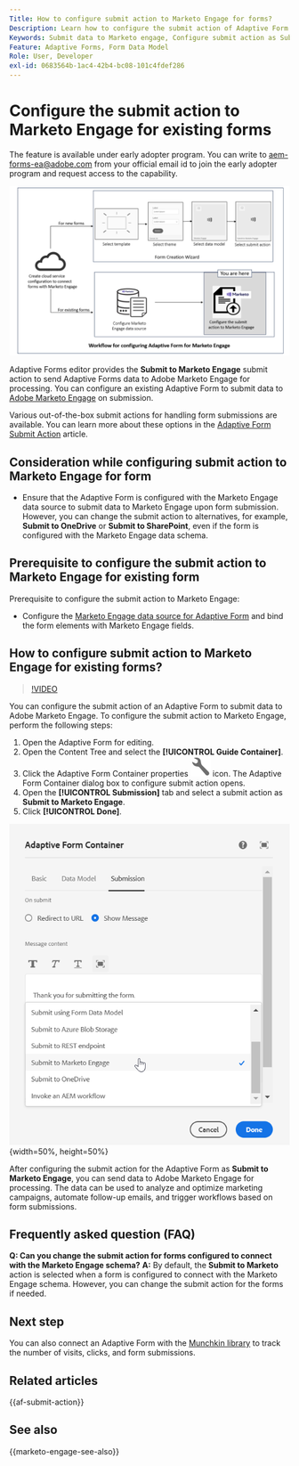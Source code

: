 ```yaml
---
Title: How to configure submit action to Marketo Engage for forms?
Description: Learn how to configure the submit action of Adaptive Form to send data to Marketo Engage.
Keywords: Submit data to Marketo engage, Configure submit action as Submit to Marketo Engage
Feature: Adaptive Forms, Form Data Model
Role: User, Developer
exl-id: 0683564b-1ac4-42b4-bc08-101c4fdef286
---
```

# Configure the submit action to Marketo Engage for existing forms 

<span class="preview"> The feature is available under early adopter program. You can write to aem-forms-ea@adobe.com from your official email id to join the early adopter program and request access to the capability. </span>

![Workflow](/help/forms/assets/workflow-marketo-3.png)

Adaptive Forms editor provides the **Submit to Marketo Engage** submit action to send Adaptive Forms data to Adobe Marketo Engage for processing. You can configure an existing Adaptive Form to submit data to [Adobe Marketo Engage](https://experienceleague.adobe.com/en/docs/marketo/using/home) on submission. 

Various out-of-the-box submit actions for handling form submissions are available. You can learn more about these options in the [Adaptive Form Submit Action](/help/forms/configure-submit-actions-core-components.md) article.

## Consideration while configuring submit action to Marketo Engage for form

* Ensure that the Adaptive Form is configured with the Marketo Engage data source to submit data to Marketo Engage upon form submission. However, you can change the submit action to alternatives, for example, **Submit to OneDrive** or **Submit to SharePoint**, even if the form is configured with the Marketo Engage data schema.

## Prerequisite to configure the submit action to Marketo Engage for existing form

Prerequisite to configure the submit action to Marketo Engage:

* Configure the [Marketo Engage data source for Adaptive Form](/help/forms/use-marketo-engage-data-source-in-form.md) and bind the form elements with Marketo Engage fields.

## How to configure submit action to Marketo Engage for existing forms?

>[!VIDEO](https://video.tv.adobe.com/v/3442866/submit-action-marketo-engage-marketo-aem-aem-forms-engage)

You can configure the submit action of an Adaptive Form to submit data to Adobe Marketo Engage. To configure the submit action to Marketo Engage, perform the following steps:

1. Open the Adaptive Form for editing.
2. Open the Content Tree and select the **[!UICONTROL Guide Container]**. 
3. Click the Adaptive Form Container properties ![Adaptive Form Container properties](/help/forms/assets/configure-icon.svg) icon. The Adaptive Form Container dialog box to configure submit action opens. 
4. Open the **[!UICONTROL Submission]** tab and select a submit action as **Submit to Marketo Engage**.
5. Click **[!UICONTROL Done]**.

![Marketo Submit Action](/help/forms/assets/marketo-engage-submit-action.png){width=50%, height=50%}


After configuring the submit action for the Adaptive Form as **Submit to Marketo Engage**, you can send data to Adobe Marketo Engage for processing. The data can be used to analyze and optimize marketing campaigns, automate follow-up emails, and trigger workflows based on form submissions.  

## Frequently asked question (FAQ)

**Q: Can you change the submit action for forms configured to connect with the Marketo Engage schema?** 
    **A:** By default, the **Submit to Marketo** action is selected when a form is configured to connect with the Marketo Engage schema. However, you can change the submit action for the forms if needed.

## Next step

You can also connect an Adaptive Form with the [Munchkin library](https://experienceleague.adobe.com/en/docs/marketo/using/product-docs/administration/setup/munchkin) to track the number of visits, clicks, and form submissions.

## Related articles

{{af-submit-action}}

## See also

{{marketo-engage-see-also}}
